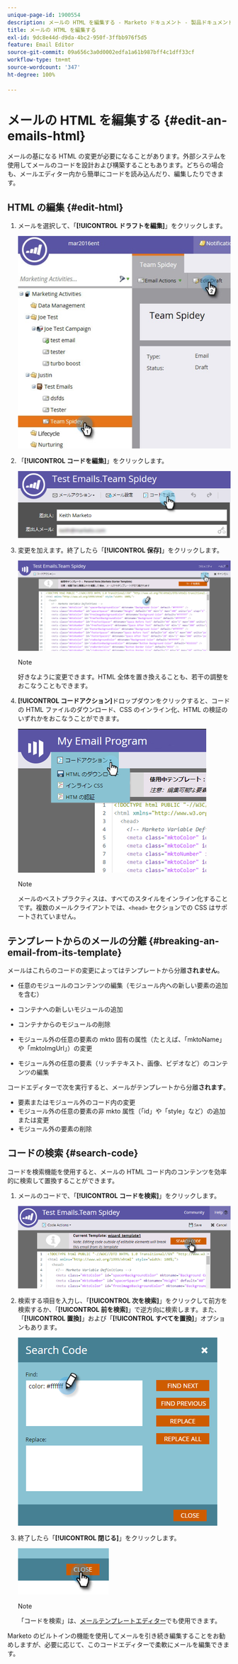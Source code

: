 ```yaml
---
unique-page-id: 1900554
description: メールの HTML を編集する - Marketo ドキュメント - 製品ドキュメント
title: メールの HTML を編集する
exl-id: 9dc8e44d-d9da-4bc2-950f-3ffbb976f5d5
feature: Email Editor
source-git-commit: 09a656c3a0d0002edfa1a61b987bff4c1dff33cf
workflow-type: tm+mt
source-wordcount: '347'
ht-degree: 100%

---
```


# メールの HTML を編集する {#edit-an-emails-html}

メールの基になる HTML の変更が必要になることがあります。外部システムを使用してメールのコードを設計および構築することもあります。どちらの場合も、メールエディター内から簡単にコードを読み込んだり、編集したりできます。

## HTML の編集 {#edit-html}

1. メールを選択して、「**[!UICONTROL ドラフトを編集]**」をクリックします。

   ![](assets/teamspidey.jpg)

1. 「**[!UICONTROL コードを編集]**」をクリックします。

   ![](assets/two-4.png)

1. 変更を加えます。終了したら「**[!UICONTROL 保存]**」をクリックします。

   ![](assets/three-3.png)

   >[!NOTE]
   >
   >好きなように変更できます。HTML 全体を置き換えることも、若干の調整をおこなうこともできます。

1. **[!UICONTROL コードアクション]**&#x200B;ドロップダウンをクリックすると、コードの HTML ファイルのダウンロード、CSS のインライン化、HTML の検証のいずれかをおこなうことができます。

   ![](assets/four-2.png)

   >[!NOTE]
   >
   >メールのベストプラクティスは、すべてのスタイルをインライン化することです。複数のメールクライアントでは、`<head>` セクションでの CSS はサポートされていません。

## テンプレートからのメールの分離 {#breaking-an-email-from-its-template}

メールはこれらのコードの変更によってはテンプレートから分離&#x200B;**されません**。

* 任意のモジュールのコンテンツの編集（モジュール内への新しい要素の追加を含む）
* コンテナへの新しいモジュールの追加
* コンテナからのモジュールの削除

* モジュール外の任意の要素の mkto 固有の属性（たとえば、「mktoName」や「mktoImgUrl」）の変更
* モジュール外の任意の要素（リッチテキスト、画像、ビデオなど）のコンテンツの編集

コードエディターで次を実行すると、メールがテンプレートから分離&#x200B;**されます**。

* 要素またはモジュール外のコード内の変更
* モジュール外の任意の要素の非 mkto 属性（「id」や「style」など）の追加または変更
* モジュール外の要素の削除

## コードの検索 {#search-code}

コードを検索機能を使用すると、メールの HTML コード内のコンテンツを効率的に検索して置換することができます。

1. メールのコードで、「**[!UICONTROL コードを検索]**」をクリックします。

   ![](assets/five-2.png)

1. 検索する項目を入力し、「**[!UICONTROL 次を検索]**」をクリックして前方を検索するか、「**[!UICONTROL 前を検索]**」で逆方向に検索します。また、「**[!UICONTROL 置換]**」および「**[!UICONTROL すべてを置換]**」オプションもあります。

   ![](assets/six-1.png)

1. 終了したら「**[!UICONTROL 閉じる]**」をクリックします。

   ![](assets/seven.png)

   >[!NOTE]
   >
   >「コードを検索」は、[メールテンプレートエディター](/help/marketo/product-docs/email-marketing/general/email-editor-2/create-an-email-template.md)でも使用できます。

Marketo のビルトインの機能を使用してメールを引き続き編集することをお勧めしますが、必要に応じて、このコードエディターで柔軟にメールを編集できます。

